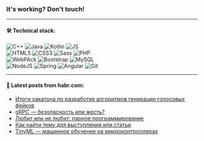 ### It's working? Don't touch!

---

#### 🛠️ Technical stack:

![C++](https://img.shields.io/badge/C++-informational?logo=c%2B%2B&style=flat&logoColor=white&color=9C033A)
![Java](https://img.shields.io/badge/Java-informational?logo=java&style=flat&logoColor=white&color=007396)
![Kotlin](https://img.shields.io/badge/Kotlin-informational?logo=Kotlin&style=flat&logoColor=white&color=0095D5)
![JS](https://img.shields.io/badge/JS-informational?logo=javaScript&style=flat&logoColor=black&color=F7Df1E) <br>
![HTML5](https://img.shields.io/badge/HTML5-informational?logo=html5&style=flat&logoColor=white&color=E34F26)
![CSS3](https://img.shields.io/badge/CSS3-informational?logo=css3&style=flat&logoColor=white&color=157286)
![Sass](https://img.shields.io/badge/Saas-informational?logo=sass&style=flat&logoColor=white&color=hotpink)
![PHP](https://img.shields.io/badge/PHP-informational?logo=php&style=flat&logoColor=white&color=777BB4) <br>
![WebPAck](https://img.shields.io/badge/WebPack-informational?logo=webPack&style=flat&logoColor=white&color=FF6F00)
![Bootstrap](https://img.shields.io/badge/Bootstrap-informational?logo=Bootstrap&style=flat&logoColor=white&color=7952B3)
![MySQL](https://img.shields.io/badge/MySQL-informational?logo=MySQL&style=flat&logoColor=white&color=00f) <br>
![NodeJS](https://img.shields.io/badge/NodeJS-informational?logo=node.js&style=flat&logoColor=white&color=43853D)
![Spring](https://img.shields.io/badge/Spring-informational?logo=Spring&style=flat&logoColor=white&color=0A9EDC)
![Angular](https://img.shields.io/badge/Vue-informational?logo=vue.js&style=flat&logoColor=white&color=red)
![Git](https://img.shields.io/badge/Git-informational?logo=git&style=flat&logoColor=white&color=darkorange)

___

#### 💬 Latest posts from habr.com:

<!-- BLOG-POST-LIST:START -->
- [Итоги хакатона по разработке алгоритмов генерации голосовых фейков](https://habr.com/ru/post/667312/?utm_source=habrahabr&utm_medium=rss&utm_campaign=667312)
- [gRPC — безопасность или жесть?](https://habr.com/ru/post/667616/?utm_source=habrahabr&utm_medium=rss&utm_campaign=667616)
- [Любит или не любит: парное программирование](https://habr.com/ru/post/666636/?utm_source=habrahabr&utm_medium=rss&utm_campaign=666636)
- [Как найти тему для выступления или статьи](https://habr.com/ru/post/667694/?utm_source=habrahabr&utm_medium=rss&utm_campaign=667694)
- [TinyML — машинное обучение на микроконтроллерах](https://habr.com/ru/post/665932/?utm_source=habrahabr&utm_medium=rss&utm_campaign=665932)
<!-- BLOG-POST-LIST:END -->
